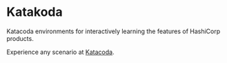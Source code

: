 # Katakoda

Katacoda environments for interactively learning the features of HashiCorp products.

Experience any scenario at [Katacoda](https://www.katacoda.com/hashicorp/).

